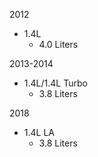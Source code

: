 2012
- 1.4L
    - 4.0 Liters

2013-2014
- 1.4L/1.4L Turbo
    - 3.8 Liters

2018
- 1.4L LA
    - 3.8 Liters
